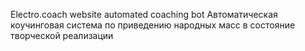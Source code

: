 Electro.coach website
automated coaching bot
Автоматическая коучинговая система по приведению народных масс в состояние творческой реализации
